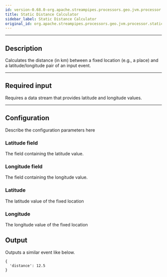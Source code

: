 ```yaml
---
id: version-0.68.0-org.apache.streampipes.processors.geo.jvm.processor.staticdistancecalculator
title: Static Distance Calculator
sidebar_label: Static Distance Calculator
original_id: org.apache.streampipes.processors.geo.jvm.processor.staticdistancecalculator
---
```


<!--
  ~ Licensed to the Apache Software Foundation (ASF) under one or more
  ~ contributor license agreements.  See the NOTICE file distributed with
  ~ this work for additional information regarding copyright ownership.
  ~ The ASF licenses this file to You under the Apache License, Version 2.0
  ~ (the "License"); you may not use this file except in compliance with
  ~ the License.  You may obtain a copy of the License at
  ~
  ~    http://www.apache.org/licenses/LICENSE-2.0
  ~
  ~ Unless required by applicable law or agreed to in writing, software
  ~ distributed under the License is distributed on an "AS IS" BASIS,
  ~ WITHOUT WARRANTIES OR CONDITIONS OF ANY KIND, either express or implied.
  ~ See the License for the specific language governing permissions and
  ~ limitations under the License.
  ~
  -->



***

## Description

Calculates the distance (in km) between a fixed location (e.g., a place) and a latitude/longitude pair of an input
 event.

***

## Required input

Requires a data stream that provides latitude and longitude values.

***

## Configuration

Describe the configuration parameters here

### Latitude field

The field containing the latitude value.

### Longitude field

The field containing the longitude value.

### Latitude

The latitude value of the fixed location

### Longitude

The longitude value of the fixed location

## Output

Outputs a similar event like below.

```
{
  'distance': 12.5
}
```
